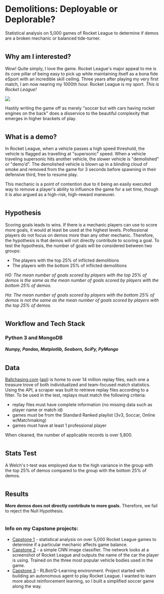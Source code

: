 # Demolitions: Deployable or Deplorable?
Statistical analysis on 5,000 games of Rocket League to determine if demos are a broken mechanic or balanced tide-turner. 
#
#
## Why am I interested?
Wow! Quite simply, I love the game.  Rocket League's major appeal to me is its core pillar of being easy to pick up while maintaining itself as a bona fide eSport with an incredible skill ceiling.  Three years after playing my very first match, I am now nearing my 1000th hour.  Rocket League is my sport.  _This is Rocket League!_


[![](http://img.youtube.com/vi/KNG7r1n6Jk8/0.jpg)](http://www.youtube.com/watch?v=KNG7r1n6Jk8 "Best Goal In RL History")

Hastily writing the game off as merely "soccer but with cars having rocket engines on the back" does a disservice to the beautiful complexity that emerges in higher brackets of play.  
#
## What is a demo?
In Rocket League, when a vehicle passes a high speed threshold, the vehicle is flagged as travelling at "supersonic" speed.  When a vehicle traveling supersonic hits another vehicle, the slower vehicle is "demolished" or "demo'd".  The demolished vehicle is blown up in a blinding cloud of smoke and removed from the game for 3 seconds before spawning in their defensive third, free to resume play.

This mechanic is a point of contention due to it being an easily executed way to remove a player's ability to influence the game for a set time, though it is also argued as a high-risk, high-reward maneuver.
#
## Hypothesis
Scoring goals leads to wins. If there is a mechanic players can use to score more goals, it would at least be used at the highest levels. Professional players do not focus on demos more than any other mechanic. Therefore, the hypothesis is that demos will not directly contribute to scoring a goal. To test the hypothesis, the number of goals will be considered between two groups:
* The players with the top 25% of inflicted demolitions
* The players with the bottom 25% of inflicted demolitions

_H0: The mean number of goals scored by players with the top 25% of demos is the same as the mean number of goals scored by players with the bottom 25% of demos._

_Ha: The mean number of goals scored by players with the bottom 25% of demos is not the same as the mean number of goals scored by players with the top 25% of demos._
#
## Workflow and Tech Stack
### Python 3 and MongoDB
##### Numpy, Pandas, Matplotlib, Seaborn, SciPy, PyMongo 
#
## Data
[Ballchasing.com](https://ballchasing.com/) ([api](https://ballchasing.com/doc/api)) is home to over 14 million replay files, each one a treasure trove of both individualized and team-focused match statistics. Using the API, a scraper was built to retrieve replay files according to a filter. To be used in the test, replays must match the following criteria:
* replay files must have complete information (no missing data such as player name or match id)
* games must be from the Standard Ranked playlist (3v3, Soccar, Online w/Matchmaking)
* games must have at least 1 professional player

When cleaned, the number of applicable records is over 5,800.
#
## Stats Test
A Welch's t-test was employed due to the high variance in the group with the top 25% of demos compared to the group with the bottom 25% of demos.
#
## Results
**More demos does not directly contribute to more goals.** Therefore, we fail to reject the Null Hypothesis. 
#
#
### Info on my Capstone projects:
- [Capstone 1]() -
statistical analysis on over 5,000 Rocket League games to determine if a particular mechanic affects game balance.
- [Capstone 2]() -
a simple CNN image classifier. The network looks at a screenshot of Rocket League and outputs the name of the car the player is using. Trained on the three most popular vehicle bodies used in the game.
- [Capstone 3]() -
RLBot/Q-Learning environment. Project started with building an autonomous agent to play Rocket League. I wanted to learn more about reinforcement learning, so I built a simplified soccer game along the way.